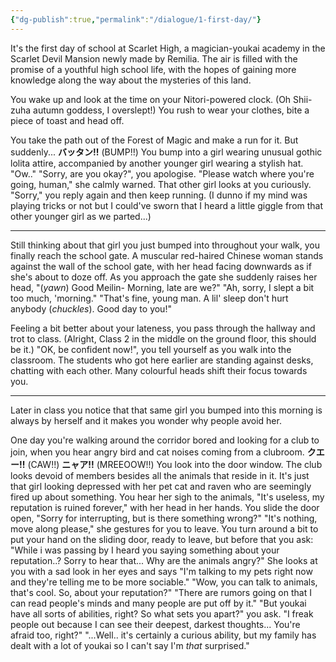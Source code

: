 ```yaml
---
{"dg-publish":true,"permalink":"/dialogue/1-first-day/"}
---
```


It's the first day of school at Scarlet High, a magician-youkai academy in the Scarlet Devil Mansion newly made by Remilia. The air is filled with the promise of a youthful high school life, with the hopes of gaining more knowledge along the way about the mysteries of this land.

You wake up and look at the time on your Nitori-powered clock.
(Oh Shii-zuha autumn goddess, I overslept!)
You rush to wear your clothes, bite a piece of toast and head off.

You take the path out of the Forest of Magic and make a run for it.
But suddenly...
**バッタン!!** (BUMP!!)
You bump into a girl wearing unusual gothic lolita attire, accompanied by another younger girl wearing a stylish hat.
"Ow.."
"Sorry, are you okay?", you apologise.
"Please watch where you're going, human," she calmly warned.
That other girl looks at you curiously.
"Sorry," you reply again and then keep running.
(I dunno if my mind was playing tricks or not but I could've sworn that I heard a little giggle from that other younger girl as we parted...)

***

Still thinking about that girl you just bumped into throughout your walk, you finally reach the school gate.
A muscular red-haired Chinese woman stands against the wall of the school gate, with her head facing downwards as if she's about to doze off. As you approach the gate she suddenly raises her head,
"(*yawn*) Good Meilin- Morning, late are we?"
"Ah, sorry, I slept a bit too much, 'morning."
"That's fine, young man. A lil' sleep don't hurt anybody (*chuckles*). Good day to you!"

Feeling a bit better about your lateness, you pass through the hallway and trot to class.
(Alright, Class 2 in the middle on the ground floor, this should be it.)
"OK, be confident now!", you tell yourself as you walk into the classroom.
The students who got here earlier are standing against desks, chatting with each other.
Many colourful heads shift their focus towards you.

***

Later in class you notice that that same girl you bumped into this morning is always by herself and it makes you wonder why people avoid her.

One day you're walking around the corridor bored and looking for a club to join, when you hear angry bird and cat noises coming from a clubroom.
**クエー!!** (CAW!!)
**ニャア!!** (MREEOOW!!)
You look into the door window.
The club looks devoid of members besides all the animals that reside in it. It's just that girl looking depressed with her pet cat and raven who are seemingly fired up about something.
You hear her sigh to the animals, "It's useless, my reputation is ruined forever," with her head in her hands.
You slide the door open, "Sorry for interrupting, but is there something wrong?"
"It's nothing, move along please," she gestures for you to leave.
You turn around a bit to put your hand on the sliding door, ready to leave, but before that you ask: "While i was passing by I heard you saying something about your reputation..? Sorry to hear that... Why are the animals angry?"
She looks at you with a sad look in her eyes and says "I'm talking to my pets right now and they're telling me to be more sociable."
"Wow, you can talk to animals, that's cool. So, about your reputation?"
"There are rumors going on that I can read people's minds and many people are put off by it."
"But youkai have all sorts of abilities, right? So what sets you apart?" you ask.
"I freak people out because I can see their deepest, darkest thoughts... You're afraid too, right?"
"...Well.. it's certainly a curious ability, but my family has dealt with a lot of youkai so I can't say I'm *that* surprised."
